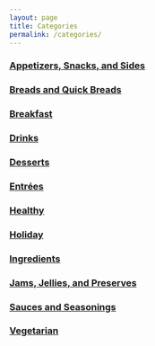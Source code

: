 ```yaml
---
layout: page
title: Categories
permalink: /categories/
---
```


<h3><a class="post-link" href="/categories/appetizers_snacks_and_sides">Appetizers, Snacks, and Sides</a></h3>
<h3><a class="post-link" href="/categories/breads_and_quick_breads">Breads and Quick Breads</a></h3>
<h3><a class="post-link" href="/categories/breakfast">Breakfast</a></h3>
<h3><a class="post-link" href="/categories/drinks">Drinks</a></h3>
<h3><a class="post-link" href="/categories/desserts">Desserts</a></h3>
<h3><a class="post-link" href="/categories/entrees">Entrées</a></h3>
<h3><a class="post-link" href="/categories/healthy">Healthy</a></h3>
<h3><a class="post-link" href="/categories/holiday">Holiday</a></h3>
<h3><a class="post-link" href="/categories/ingredients">Ingredients</a></h3>
<h3><a class="post-link" href="/categories/jams_jellies_and_preserves">Jams, Jellies, and Preserves</a></h3>
<h3><a class="post-link" href="/categories/sauces_and_seasonings">Sauces and Seasonings</a></h3>
<h3><a class="post-link" href="/categories/vegetarian">Vegetarian</a></h3>
